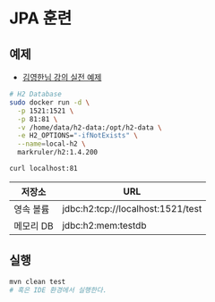 # JPA 훈련

## 예제

- [김영한님 강의 실전 예제](https://github.com/holyeye/jpabook)

```bash
# H2 Database
sudo docker run -d \
  -p 1521:1521 \
  -p 81:81 \
  -v /home/data/h2-data:/opt/h2-data \
  -e H2_OPTIONS="-ifNotExists" \
  --name=local-h2 \
  markruler/h2:1.4.200

curl localhost:81
```

| 저장소    | URL                               |
| --------- | --------------------------------- |
| 영속 볼륨 | jdbc:h2:tcp://localhost:1521/test |
| 메모리 DB | jdbc:h2:mem:testdb                |

## 실행

```bash
mvn clean test
# 혹은 IDE 환경에서 실행한다.
```
